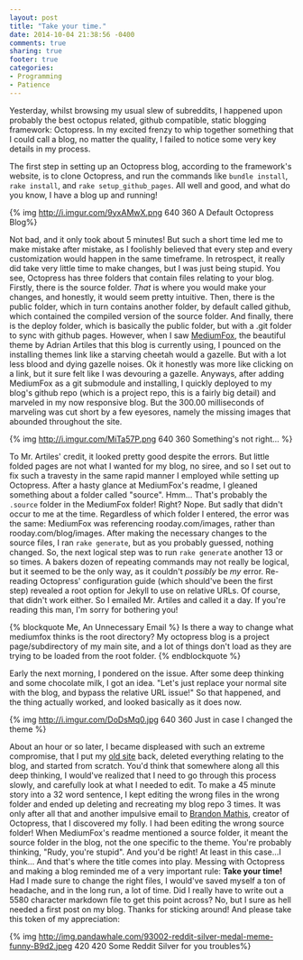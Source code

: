 ```yaml
---
layout: post
title: "Take your time."
date: 2014-10-04 21:38:56 -0400
comments: true
sharing: true
footer: true
categories: 
- Programming
- Patience
---
```


Yesterday, whilst browsing my usual slew of subreddits, I happened upon probably the best octopus related, github compatible, static blogging framework: Octopress. In my excited frenzy to whip together something that I could call a blog, no matter the quality, I failed to notice some very key details in my process. 

<!-- more -->

The first step in setting up an Octopress blog, according to the framework's website, is to clone Octopress, and run the commands like ```bundle install```, ```rake install```, and ```rake setup_github_pages```. All well and good, and what do you know, I have a blog up and running!

{% img http://i.imgur.com/9yxAMwX.png 640 360 A Default Octopress Blog%}

Not bad, and it only took about 5 minutes! But such a short time led me to make mistake after mistake, as I foolishly believed that every step and every customization would happen in the same timeframe. In retrospect, it really did take very little time to make changes, but I was just being stupid. You see, Octopress has three folders that contain files relating to your blog. Firstly, there is the source folder. *That* is where you would make your changes, and honestly, it would seem pretty intuitive. Then, there is the public folder, which in turn contains another folder, by default called github, which contained the compiled version of the source folder. And finally, there is the deploy folder, which is basically the public folder, but with a .git folder to sync with github pages. However, when I saw [MediumFox](https://github.com/sevenadrian/MediumFox), the beautiful theme by Adrian Artiles that this blog is currently using, I pounced on the installing themes link like a starving cheetah would a gazelle. But with a lot less blood and dying gazelle noises. Ok it honestly was more like clicking on a link, but it sure felt like I was devouring a gazelle. Anyways, after adding MediumFox as a git submodule and installing, I quickly deployed to my blog's github repo (which is a project repo, this is a fairly big detail) and marveled in my now responsive blog. But the 300.00 milliseconds of marveling was cut short by a few eyesores, namely the missing images that abounded throughout the site.

{% img http://i.imgur.com/MiTa57P.png 640 360 Something's not right... %}

To Mr. Artiles' credit, it looked pretty good despite the errors. But little folded pages are not what I wanted for my blog, no siree, and so I set out to fix such a travesty in the same rapid manner I employed while setting up Octopress. After a hasty glance at MediumFox's readme, I gleaned something about a folder called "source". Hmm... That's probably the ```.source``` folder in the MediumFox folder! Right? Nope. But sadly that didn't occur to me at the time. Regardless of which folder I entered, the error was the same: MediumFox was referencing rooday.com/images, rather than rooday.com/blog/images. After making the necessary changes to the source files, I ran ```rake generate```, but as you probably guessed, nothing changed. So, the next logical step was to run ```rake generate``` another 13 or so times. A bakers dozen of repeating commands may not really be logical, but it seemed to be the only way, as it couldn't *possibly* be *my* error. Re-reading Octopress' configuration guide (which should've been the first step) revealed a root option for Jekyll to use on relative URLs. Of course, that didn't work either. So I emailed Mr. Artiles and called it a day. If you're reading this man, I'm sorry for bothering you!

{% blockquote Me, An Unnecessary Email %}
Is there a way to change what mediumfox thinks is the root directory? My octopress blog is a project page/subdirectory of my main site, and a lot of things don't load as they are trying to be loaded from the root folder. 
{% endblockquote %}

Early the next morning, I pondered on the issue. After some deep thinking and some chocolate milk, I got an idea. "Let's just replace your normal site with the blog, and bypass the relative URL issue!" So that happened, and the thing actually worked, and looked basically as it does now.

{% img http://i.imgur.com/DoDsMq0.jpg 640 360 Just in case I changed the theme %}

About an hour or so later, I became displeased with such an extreme compromise, that I put my [old site](http://rooday.com/) back, deleted everything relating to the blog, and started from scratch. You'd think that somewhere along all this deep thinking, I would've realized that I need to go through this process slowly, and carefully look at what I needed to edit. To make a 45 minute story into a 32 word sentence, I kept editing the wrong files in the wrong folder and ended up deleting and recreating my blog repo 3 times. It was only after all that and another impulsive email to [Brandon Mathis](https://github.com/imathis), creator of Octopress, that I discovered my folly. I had been editing the wrong source folder! When MediumFox's readme mentioned a source folder, it meant the source folder in the blog, not the one specific to the theme. You're probably thinking, "Rudy, you're stupid". And you'd be right! At least in this case...I think... And that's where the title comes into play. Messing with Octopress and making a blog reminded me of a very important rule: **Take your time!** Had I made sure to change the right files, I would've saved myself a ton of headache, and in the long run, a lot of time. Did I really have to write out a 5580 character markdown file to get this point across? No, but I sure as hell needed a first post on my blog. Thanks for sticking around! And please take this token of my appreciation:

{% img http://img.pandawhale.com/93002-reddit-silver-medal-meme-funny-B9d2.jpeg 420 420 Some Reddit Silver for you troubles%}